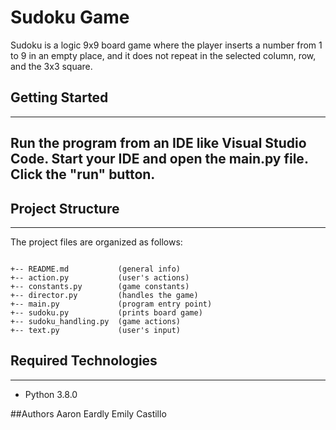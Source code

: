 # Sudoku Game

Sudoku is a logic 9x9 board game where the player inserts a number from 1 to 9 in an empty place, and it does not repeat in the selected column, row, and the 3x3 square.

## Getting Started

---

## Run the program from an IDE like Visual Studio Code. Start your IDE and open the main.py file. Click the "run" button.

## Project Structure

---

The project files are organized as follows:

```

+-- README.md           (general info)
+-- action.py           (user's actions)
+-- constants.py        (game constants)
+-- director.py         (handles the game)
+-- main.py             (program entry point)
+-- sudoku.py           (prints board game)
+-- sudoku_handling.py  (game actions)
+-- text.py             (user's input)

```

## Required Technologies

---

- Python 3.8.0

##Authors
Aaron Eardly
Emily Castillo
